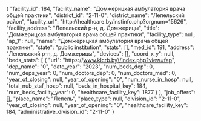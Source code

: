 {
    "facility_id": 184,
    "facility_name": "Домжерицкая амбулатория врача общей практики",
    "district_id": "2-11-0",
    "district_name": "Лепельский район",
    "facility_url": "http:\/\/healthcare.by\/instinfo.php?orgnum=15626",
    "facility_address": "Лепельский р-н, д. Домжерицы",
    "title": "Домжерицкая амбулатория врача общей практики",
    "facility_type": null,
    "ap_1": null,
    "name": "Домжерицкая амбулатория врача общей практики",
    "state": "public institution",
    "stats": [],
    "med_id": 191,
    "address": "Лепельский р-н, д. Домжерицы",
    "devices": [],
    "coord_x_y": null,
    "beds_stats": [
        {
            "url": "https:\/\/www.klcrb.by\/index.php?view=fap",
            "dep_name": "0",
            "date_year": "2023",
            "num_beds_dep": 0,
            "num_deps_year": 0,
            "num_doctors_dep": 0,
            "num_doctors_med": 0,
            "year_of_closing": null,
            "year_of_opening": "0",
            "num_nurse_in_hosp": null,
            "total_nub_staf_hosp": null,
            "beds_in_hospital_key": 184,
            "num_beds_facility_year": 0,
            "healthcare_facility_key": 1877
        }
    ],
    "job_offers": [],
    "place_name": "Лепель",
    "place_type": null,
    "division_id": "2-11-0",
    "year_of_closing": null,
    "year_of_opening": "0",
    "healthcare_facility_key": 184,
    "administrative_division_id": "2-11-0"
}